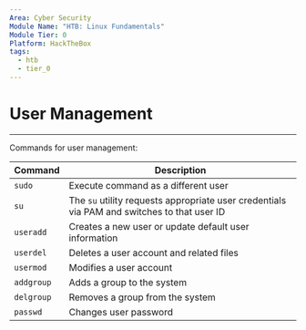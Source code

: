 ```yaml
---
Area: Cyber Security
Module Name: "HTB: Linux Fundamentals"
Module Tier: 0
Platform: HackTheBox
tags:
  - htb
  - tier_0
---
```

# User Management
---
Commands for user management:

| Command    | Description                                                                                 |
| ---------- | ------------------------------------------------------------------------------------------- |
| `sudo`     | Execute command as a different user                                                         |
| `su`       | The `su` utility requests appropriate user credentials via PAM and switches to that user ID |
| `useradd`  | Creates a new user or update default user information                                       |
| `userdel`  | Deletes a user account and related files                                                    |
| `usermod`  | Modifies a user account                                                                     |
| `addgroup` | Adds a group to the system                                                                  |
| `delgroup` | Removes a group from the system                                                             |
| `passwd`   | Changes user password                                                                       | 
